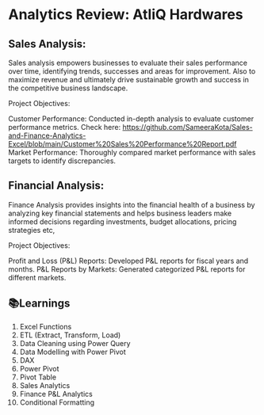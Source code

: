 
# Analytics Review: AtliQ Hardwares

## Sales Analysis:
Sales analysis empowers businesses to evaluate their sales performance over time, identifying trends, successes and areas for improvement. Also to maximize revenue and ultimately drive sustainable growth and success in the competitive business landscape.

Project Objectives:

Customer Performance: Conducted in-depth analysis to evaluate customer performance metrics. 
Check here: https://github.com/SameeraKota/Sales-and-Finance-Analytics-Excel/blob/main/Customer%20Sales%20Performance%20Report.pdf
Market Performance: Thoroughly compared market performance with sales targets to identify discrepancies.


## Financial Analysis:
Finance Analysis provides insights into the financial health of a business by analyzing key financial statements and helps business leaders make informed decisions regarding investments, budget allocations, pricing strategies etc,
  
Project Objectives:

Profit and Loss (P&L) Reports: Developed P&L reports for fiscal years and months.
P&L Reports by Markets: Generated categorized P&L reports for different markets.

## 📚Learnings

1. Excel Functions
2. ETL (Extract, Transform, Load)
3. Data Cleaning using Power Query
4. Data Modelling with Power Pivot
5. DAX 
6. Power Pivot
7. Pivot Table
8. Sales Analytics
9. Finance P&L Analytics
10. Conditional Formatting


